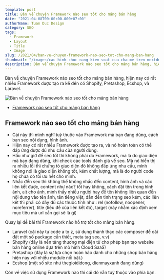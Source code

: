 ```yaml
---
template: post
title: Bàn về chuyện Framework nào seo tốt cho mảng bán hàng
date: "2021-04-08T00:00:00.000+07:00"
authorName: Tuan Duc Design
category: SEO
tags:
  - Framework
  - Layout
  - Title
  - Image
slug: /2021/04/ban-ve-chuyen-framework-nao-seo-tot-cho-mang-ban-hang
thumbnail: "/images/cau-hinh-chuc-nang-kiem-soat-cua-cha-me-tren-nextdns.png"
description: Bàn về chuyện Framework nào seo tốt cho mảng bán hàng, hiện nay có rất nhiều Framework được tạo ra kể đến có Shopify, Pretashop, Ecshop và Laravel.
---
```


Bàn về chuyện Framework nào seo tốt cho mảng bán hàng, hiện nay có rất nhiều Framework được tạo ra kể đến có Shopify, Pretashop, Ecshop, và Laravel.

![Bàn về chuyện Framework nào seo tốt cho mảng bán hàng](/images/ban-ve-chuyen-framework-nao-seo-tot-cho-mang-ban-hang.png)

- [Framework nào seo tốt cho mảng bán hàng](#framework-nào-seo-tốt-cho-mảng-bán-hàng)

## Framework nào seo tốt cho mảng bán hàng

- Cái này thì mình nghĩ tuỳ thuộc vào Framework mà bạn đang dùng, cách bạn seo nội dung, hình ảnh.
- Hiện nay có rất nhiều Framework được tạo ra, và nó hoàn toàn có thể đáp ứng được đủ nhu cầu của người dùng.
- Hầu như giờ để seo tốt thì không phải do Framework, mà là do giao diện mà bạn đang dùng, khi check các tools đánh giá về seo. Mà nó hiển thị ra nhiều lỗi thì chứng tỏ giao diện đó không đáp ứng nhu cầu, mình không nói là giao diện không tốt, kém chất lượng, mà là do người code họ chưa có tối ưu hết cho mình.
- Nhắc đến seo thì không thể không nhắc đến content, hình ảnh và các liên kết được, content như nào? tốt hay không, cách đặt tên trong hình ảnh, alt cho ảnh, mình thấy nhiều người hay để tên không liên quan đến nội dung vào tên ảnh, tên tiếng việt, dẫn đến tình trạng seo kém, các liên kết thì phải có đầy đủ các thuộc tính như :
rel (nofollow, noopener, noreferrer), title (tiêu đề của liên kết đó), target (này nhằm xác định xem mục tiêu mà url cần gọi sẽ là gì)

Quay lại đề bài thì Framework nào hỗ trợ tốt cho mảng bán hàng.

- Laravel (cái này tự code a to z, sử dụng thành thạo các composer để cài đặt một số package cần thiết, meta tag seo, v.v)
- Shopify (đây là nền tảng thương mại điện tử cho phép bạn tạo website bán hàng online dựa trên mô hình Cloud SaaS)
- Pretashop (đây là sự lựa chọn hoàn hảo dành cho những shop bán hàng hiện nay với nhiều module nổi bật.)
- Ecshop (một số site như thegioididong, dienmayxanh đang dùng)

Còn về việc sử dụng Framework nào thì cái đó vẫn tuỳ thuộc vào phía bạn.
